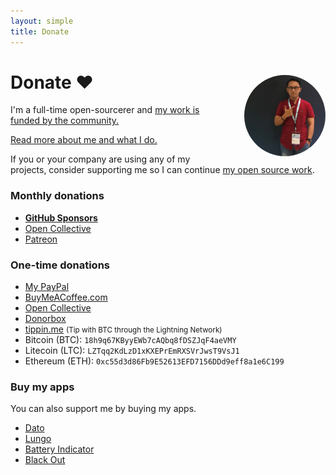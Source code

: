 ```yaml
---
layout: simple
title: Donate
---
```


<style>
.hero-body .column {
	margin-bottom: 180px;
}

.hero-body .tagline {
	font-size: 18px;
	margin-top: 5px;
}

#self-photo {
	margin-top: 30px;
	margin-left: 30px;
	border-radius: 50%;
	width: 130px;
}
</style>

<img id="self-photo" src="/potoku.jpg" align="right">

# Donate ❤️

<p class="tagline">I'm a full-time open-sourcerer and <a href="https://twitter.com/vianziro">my work is funded by the community.</a></p>

[Read more about me and what I do.](https://www.patreon.com/vianziro)

If you or your company are using any of my projects, consider supporting me so I can continue [my open source work](https://github.com/vianziro).

### Monthly donations

- [**GitHub Sponsors**](https://github.com/sponsors/vianziro)
- [Open Collective](https://opencollective.com/vianziro)
- [Patreon](https://www.patreon.com/vianziro)

### One-time donations

- [My PayPal](https://www.paypal.me/vianziro)
- [BuyMeACoffee.com](https://www.buymeacoffee.com/vianziro)
- [Open Collective](https://opencollective.com/vianziro)
- [Donorbox](https://donorbox.org/vianziro)
- [tippin.me](https://tippin.me/@vianziro) <small>(Tip with BTC through the Lightning Network)</small>
- Bitcoin (BTC): `18h9q67KByyEWb7cAQbq8fDSZJqF4aeVMY`
- Litecoin (LTC): `LZTqq2KdLzD1xKXEPrEmRXSVrJwsT9VsJ1`
- Ethereum (ETH): `0xc55d3d86Fb9E52613EFD7156DDd9eff8a1e6C199`

### Buy my apps

You can also support me by buying my apps.

- [Dato](https://vianziro.com/dato)
- [Lungo](https://vianziro.com/lungo)
- [Battery Indicator](https://vianziro.com/battery-indicator)
- [Black Out](https://vianziro.com/black-out)
